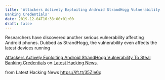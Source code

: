 ```yaml
---
title: 'Attackers Actively Exploiting Android StrandHogg Vulnerability To Steal
Banking Credentials'
date: 2019-12-04T16:38:00+01:00
draft: false
---
```


Researchers have discovered another serious vulnerability affecting Android phones. Dubbed as StrandHogg, the vulnerability even affects the latest devices running

[Attackers Actively Exploiting Android StrandHogg Vulnerability To Steal Banking Credentials](https://latesthackingnews.com/2019/12/04/attackers-exploit-android-strandhogg-vulnerability-to-steal-banking-credentials/) on [Latest Hacking News](https://latesthackingnews.com).

  
  
from Latest Hacking News https://ift.tt/35ZIe6q